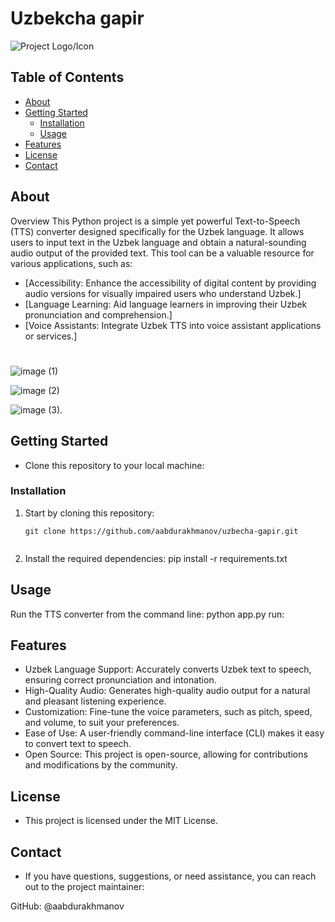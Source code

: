 # Uzbekcha gapir

![Project Logo/Icon](link_to_project_logo.png)

## Table of Contents

- [About](#about)
- [Getting Started](#getting-started)
  - [Installation](#installation)
  - [Usage](#usage)
- [Features](#features)
- [License](#license)
- [Contact](#contact)

## About
Overview
This Python project is a simple yet powerful Text-to-Speech (TTS) converter designed specifically for the Uzbek language. It allows users to input text in the Uzbek language and obtain a natural-sounding audio output of the provided text. This tool can be a valuable resource for various applications, such as:

- [Accessibility: Enhance the accessibility of digital content by providing audio versions for visually impaired users who understand Uzbek.]
- [Language Learning: Aid language learners in improving their Uzbek pronunciation and comprehension.]
- [Voice Assistants: Integrate Uzbek TTS into voice assistant applications or services.]

# 
![image](https://user-images.githubusercontent.com/76531073/178923882-1548d681-efd4-4469-9979-5bc48fea69cd.png)
(1)

![image](https://user-images.githubusercontent.com/76531073/178923741-80e6723f-2454-430f-8431-f299da22ff08.png)
(2)

![image](https://user-images.githubusercontent.com/76531073/178924042-b142ead2-85bb-4d4c-8c95-da8c5c20412e.png)
(3).

## Getting Started

- Clone this repository to your local machine:

### Installation

1. Start by cloning this repository:

   ```shell
   git clone https://github.com/aabdurakhmanov/uzbecha-gapir.git
   

2. Install the required dependencies:
   pip install -r requirements.txt

## Usage
  Run the TTS converter from the command line:
  python app.py run:

## Features
- Uzbek Language Support: Accurately converts Uzbek text to speech, ensuring correct pronunciation and intonation.
- High-Quality Audio: Generates high-quality audio output for a natural and pleasant listening experience.
- Customization: Fine-tune the voice parameters, such as pitch, speed, and volume, to suit your preferences.
- Ease of Use: A user-friendly command-line interface (CLI) makes it easy to convert text to speech.
- Open Source: This project is open-source, allowing for contributions and modifications by the community.


## License
  - This project is licensed under the MIT License.

## Contact
  - If you have questions, suggestions, or need assistance, you can reach out to the project maintainer:
  
  GitHub: @aabdurakhmanov





